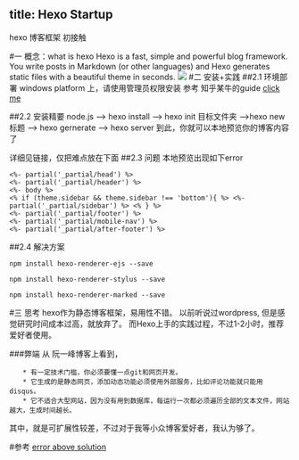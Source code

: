 title: Hexo Startup
---
hexo 博客框架 初接触

#一 概念：what is hexo
Hexo is a fast, simple and powerful blog framework. You write posts in Markdown (or other languages) and Hexo generates static files with a beautiful theme in seconds.
![](http://ts3.mm.bing.net/th?id=JN.1qAGoJTu6pMLggHu8ygYnw&pid=15.1)
#二 安装+实践
##2.1 环境部署
windows platform 上，请使用管理员权限安装
参考 知乎某牛的guide
[click me](http://www.zhihu.com/question/20962496)


##2.2 安装精要
node.js --> hexo install --> hexo init 目标文件夹 -->hexo new 标题
--> hexo gernerate --> hexo server
到此，你就可以本地预览你的博客内容了

详细见链接，仅把难点放在下面
##2.3 问题
本地预览出现如下error
```
<%- partial('_partial/head') %>              
<%- partial('_partial/header') %>              
<%- body %>              
<% if (theme.sidebar && theme.sidebar !== 'bottom'){ %> <%- partial('_partial/sidebar') %> <% } %>               
<%- partial('_partial/footer') %>             
<%- partial('_partial/mobile-nav') %>
<%- partial('_partial/after-footer') %>
```
##2.4 解决方案
```
npm install hexo-renderer-ejs --save

npm install hexo-renderer-stylus --save

npm install hexo-renderer-marked --save
```

#三 思考
hexo作为静态博客框架，易用性不错。
以前听说过wordpress, 但是感觉研究时间成本过高，就放弃了。
而Hexo上手的实践过程，不过1-2小时，推荐爱好者使用。

###弊端
从 阮一峰博客上看到，
```
　　* 有一定技术门槛，你必须要懂一点git和网页开发。
　　* 它生成的是静态网页，添加动态功能必须使用外部服务，比如评论功能就只能用disqus。
　　* 它不适合大型网站，因为没有用到数据库，每运行一次都必须遍历全部的文本文件，网站越大，生成时间越长。
```
其中，就是可扩展性较差，不过对于我等小众博客爱好者，我认为够了。


#参考
[error above solution](http://blog.csdn.net/tstbdt/article/details/44042693)